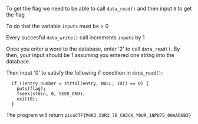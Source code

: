 To get the flag we need to be able to call `data_read()` and then input `0` to get the flag

To do that the variable `inputs` must be > 0

Every succesful `data_write()` call increments `inputs` by 1

Once you enter a word to the database, enter '2' to call `data_read()`. By then, your input should be 1 assuming you entered one string into the database.

Then input '0' to satisfy the following if condition in `data_read()`:
```
  if ((entry_number = strtol(entry, NULL, 10)) == 0) {
    puts(flag);
    fseek(stdin, 0, SEEK_END);
    exit(0);
  }
```

The program will return `picoCTF{M4K3_5UR3_70_CH3CK_Y0UR_1NPU75_00AAD6B3}` 
